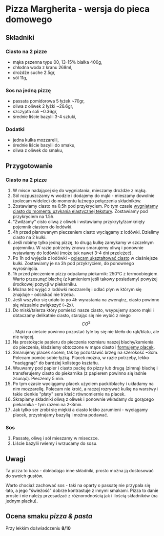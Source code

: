 # Pizza Margherita - wersja do pieca domowego

## Składniki

### Ciasto na 2 pizze

-   mąka pszenna typu 00, 13-15% białka 400g,
-   chłodna woda z kranu 268ml,
-   drożdże suche 2.5gr,
-   sól 11g,

### Sos na jedną pizzę

-   passata pomidorowa 5 łyżek ~70gr,
-   oliwa z oliwek  2 łyżki ~26.6gr,
-   szczypta soli ~0.36gr,
-   średnie liście bazylii 3-4 sztuki,

### Dodatki

* jedna kulka mozzarelli,
* średnie liście bazylii do smaku,
* oliwa z oliwek do smaku,

## Przygotowanie

### Ciasto na 2 pizze

1. W misce nadającej się do wygniatania, mieszamy drożdże z mąką.
2. Sól rozpuszczamy w wodzie i dodajemy do mąki - mieszamy dowolnie (polecam widelec) do momentu luźnego połączenia składników.
3. Zostawiamy ciasto na 0.5h pod przykryciem. Po tym czasie [wygniatamy ciasto do momentu uzykania elastycznej tekstury](https://youtu.be/BA-o41np8Tk?t=259). Zostawiamy pod przykryciem na 1.5h.
4. "Zwilżamy" cisto oliwą z oliwek i wstawiamy przykryty/zamknięty pojemnik ciastem do lodówki.
5. 4h przed planowanym pieczeniem ciasto wyciągamy z lodówki. Dzielimy ciasto na 2 kulki.
6. Jeśli robimy tylko jedną pizzę, to drugą kulkę zamykamy w szczelnym pojemniku. W razie potrzeby znowu smarujemy oliwą i ponownie wstawiamy do lodówki (może tak nawet 3-4 dni przeleżeć).
7. Po 1h od wyjęcia z lodówki - [polecam ukształtować ciasto](https://youtu.be/BA-o41np8Tk?t=397) w ciaśniejsze kulki. Zostawiamy je na 3h pod przykryciem, do ponownego wyrośnięcia.
8. 1h przed pieczeniem pizzy odpalamy piekarnik: 250°C z termoobiegiem. Warto przesunąć blachę (z kamieniem jeśli takowy posiadamy) powyżej środkowej pozycji w piekarniku.
9. Można też wyjąć z lodówki mozzarellę i odlać płyn w którym się znajduje - odciskać nie trzeba.
10. Jeśli wszytko się udało to po 4h wyrastania na zwenątrz, ciasto powinno się wizualnie zwiększyć (~2x).
11. Do miski/talerza który pomieści nasze ciasto, wsypujemy sporo mąki i obtaczamy delikatnie ciasto, starając się nie wybić z niego $$CO^2$$​. Mąki na cieście powinno pozostać tyle by się nie kleiło do rąk/blatu, ale nie więcej.
12. Na prostokącie papieru do pieczenia rozmiaru naszej blachy/kamienia do pieczenia, kładziemy obtoczone w mące ciasto i [formujemy placek](https://youtu.be/BA-o41np8Tk?t=446).
13. Smarujemy placek sosem, tak by pozostawić brzeg na szerokość ~3cm. Polecam pomóc sobie łyżką. Placek można, w razie potrzeby,  lekko "naciągnąć" do bardziej kolistego kształtu.
14. Wsuwamy pod papier i ciasto packę do pizzy lub drugą (zimną) blachę i transferujemy ciasto do piekarnika (z papierem powinno się ładnie zsunąć). Pieczemy 5 min.
15. Po tym czasie wyciągamy placek użyciem packi/blachy i układamy na nim mozzarellę. Polecam nie kroić, a raczej rozrywać kulkę na warstwy i takie cienkie "płaty" sera kłaść równomiernie na placek.
16. Skrapiamy składniki oliwą z oliwek i ponownie wkładamy do gorącego piekarnika - tym razem na 2-3min.
17. Jak tylko ser zrobi się miękki a ciasto lekko zarumieni - wyciągamy placek, przystrajamy bazylią i można podawać.

### Sos

1. Passatę, oliwę i sól mieszamy w miseczce.
2. Liście bazylii rwiemy i wrzucamy do sosu.

## Uwagi

Ta pizza to baza - dokładając inne składniki, prosto można ją dostosować do swoich gustów.

Warto chociaż zachować sos - taki na oparty o passatę nie przypala się łato, a jego "świeżość" dobrze kontrastuje z innymi smakami. Pizza to danie proste i nie należy przesadzać z różnorodnością jak i ilością składników (na jednym placku).

## Ocena smaku _pizza & pasta_

Przy lekkim doświadczeniu **8/10**
